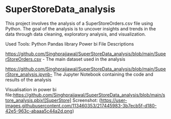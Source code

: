# SuperStoreData_analysis
This project involves the analysis of a SuperStoreOrders.csv file using Python. The goal of the analysis is to uncover insights and trends in the data through data cleaning, exploratory analysis, and visualization.

Used Tools:
Python 
Pandas library
Power bi
File Descriptions

https://github.com/Singhprajjawal/SuperStoreData_analysis/blob/main/SuperStoreOrders.csv - The main dataset used in the analysis

https://github.com/Singhprajjawal/SuperStoreData_analysis/blob/main/SuperStore_analysis.ipynb- The Jupyter Notebook containing the code and results of the analysis

Visualisation in power bi 
file:https://github.com/Singhprajjawal/SuperStoreData_analysis/blob/main/store_analysis.pbix![SuperStore]
Screenshot:
(https://user-images.githubusercontent.com/113460353/217445983-3b7ecb5f-d180-42e5-963c-abaaa5c44a2d.png)


